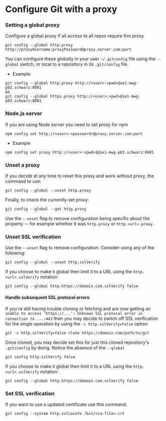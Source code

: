 # Configure Git with a proxy

### Setting a global proxy

Configure a global proxy if all access to all repos require this proxy

```
git config --global http.proxy http://proxyUsername:proxyPassword@proxy.server.com:port
```
You can configure these globally in your user `~/.gitconfig` file using the `--global` switch, or local to a repository in its `.git/config` file.
- Example
```
git config --global http.proxy http://<user>:<pwd>@se1-mwg-p03.schwarz:8081
&&
git config --global https.proxy http://<user>:<pwd>@se1-mwg-p03.schwarz:8081
```

### Node.js server
If you are using Node server you need to set proxy for npm
```
npm config set http://<user>:<password>@proxy.server.com:port
```
- Example
```
npm config set proxy http://<user>:<pwd>$@se1-mwg-p03.schwarz:8081
```

### Unset a proxy
If you decide at any time to reset this proxy and work without proxy, the command to use:
```
git config --global --unset http.proxy
```
Finally, to check the currently-set proxy:
```
git config --global --get http.proxy
```
Use the `--unset` flag to remove configuration being specific about the property -- for example whether it was `http.proxy` or `http.<url>.proxy`. 

### Unset SSL verification
Use the `--unset` flag to remove configuration.
Consider using any of the following:

```
git config --global --unset http.sslVerify
```
If you choose to make it global then limit it to a URL using 
the `http.<url>.sslVerify` notation: 

```
git config --global http.https://domain.com.sslVerify false
```
#### Handle subsequent SSL protocol errors

If you're still having trouble cloning or fetching and are now getting 
an `unable to access 'https://...': Unknown SSL protocol error in connection to ...:443` then
you may decide to switch off SSL verification for the single operation 
by using the `-c http.sslVerify=false` option

```
git -c http.sslVerify=false clone https://domain.com/path/to/git
```

Once cloned, you may decide set this for just this cloned 
repository's `.git/config` by doing. Notice the absence of the `--global`

```
git config http.sslVerify false
```

If you choose to make it global then limit it to a URL using 
the `http.<url>.sslVerify` notation: 

```
git config --global http.https://domain.com.sslVerify false
```

### Set SSL verification
If you want to use a updated certificate use this command.
```
git config --system http.sslcainfo /bin/<ca-file>.crt
```
